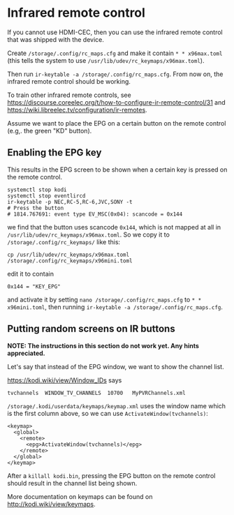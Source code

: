 # Infrared remote control

If you cannot use HDMI-CEC, then you can use the infrared remote control that was shipped with the device.

Create `/storage/.config/rc_maps.cfg` and make it contain `* * x96max.toml` (this tells the system to use `/usr/lib/udev/rc_keymaps/x96max.toml`).

Then run `ir-keytable -a /storage/.config/rc_maps.cfg`. From now on, the infrared remote control should be working.

To train other infrared remote controls, see https://discourse.coreelec.org/t/how-to-configure-ir-remote-control/31 and https://wiki.libreelec.tv/configuration/ir-remotes.

Assume we want to place the EPG on a certain button on the remote control (e.g,. the green "KD" button).

## Enabling the EPG key

This results in the EPG screen to be shown when a certain key is pressed on the remote control.

```
systemctl stop kodi
systemctl stop eventlircd
ir-keytable -p NEC,RC-5,RC-6,JVC,SONY -t
# Press the button
# 1814.767691: event type EV_MSC(0x04): scancode = 0x144
```

we find that the button uses scancode `0x144`, which is not mapped at all in `/usr/lib/udev/rc_keymaps/x96max.toml`.
So we copy it to `/storage/.config/rc_keymaps/` like this:
```
cp /usr/lib/udev/rc_keymaps/x96max.toml /storage/.config/rc_keymaps/x96mini.toml
```

edit it to contain

```
0x144 = "KEY_EPG"
```

and activate it by setting `nano /storage/.config/rc_maps.cfg` to `* * x96mini.toml`, then running `ir-keytable -a /storage/.config/rc_maps.cfg`.

## Putting random screens on IR buttons

__NOTE: The instructions in this section do not work yet. Any hints appreciated.__

Let's say that instead of the EPG window, we want to show the channel list.

https://kodi.wiki/view/Window_IDs says

```
tvchannels	WINDOW_TV_CHANNELS	10700	MyPVRChannels.xml
```


`/storage/.kodi/userdata/keymaps/keymap.xml` uses the window name which is the first column above, so we can use `ActivateWindow(tvchannels)`:

```
<keymap>
  <global>
    <remote>
      <epg>ActivateWindow(tvchannels)</epg>
    </remote>
  </global>
</keymap>
```

After a `killall kodi.bin`, pressing the EPG button on the remote control should result in the channel list being shown.

More documentation on keymaps can be found on http://kodi.wiki/view/keymaps.

